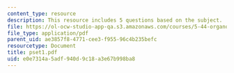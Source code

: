 ```yaml
---
content_type: resource
description: This resource includes 5 questions based on the subject.
file: https://ol-ocw-studio-app-qa.s3.amazonaws.com/courses/5-44-organometallic-chemistry-fall-2004/e0e7314a5adf940d9c18a3e67b998ba8_pset1.pdf
file_type: application/pdf
parent_uid: ae3857f8-4771-cee3-f955-96c4b235befc
resourcetype: Document
title: pset1.pdf
uid: e0e7314a-5adf-940d-9c18-a3e67b998ba8
---
```

